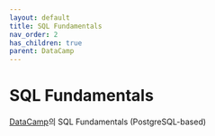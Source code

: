 ```yaml
---
layout: default
title: SQL Fundamentals
nav_order: 2
has_children: true
parent: DataCamp
---
```

# SQL Fundamentals
[DataCamp]의 SQL Fundamentals (PostgreSQL-based)

[DataCamp]: https://app.datacamp.com/learn/skill-tracks/sql-fundamentals
